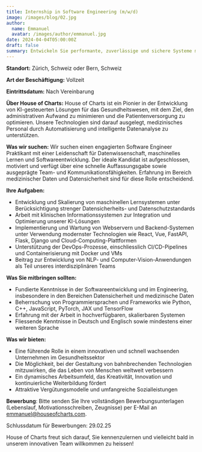 ```yaml
---
title: Internship in Software Engineering (m/w/d)
image: /images/blog/02.jpg
author:
  name: Emmanuel
  avatar: /images/author/emmanuel.jpg
date: 2024-04-04T05:00:00Z
draft: false
summary: Entwickeln Sie performante, zuverlässige und sichere Systeme mit modernem Tech-Stack. Gestalten Sie unsere Architektur skalierbar und zukunftssicher mit!
---
```


**Standort:** Zürich, Schweiz oder Bern, Schweiz

**Art der Beschäftigung:** Vollzeit

**Eintrittsdatum:** Nach Vereinbarung

**Über House of Charts:**
House of Charts ist ein Pionier in der Entwicklung von KI-gesteuerten Lösungen für das Gesundheitswesen, mit dem Ziel, den administrativen Aufwand zu minimieren und die Patientenversorgung zu optimieren. Unsere Technologien sind darauf ausgelegt, medizinisches Personal durch Automatisierung und intelligente Datenanalyse zu unterstützen.

**Was wir suchen:**
Wir suchen einen engagierten Software Engineer Praktikant mit einer Leidenschaft für Datenwissenschaft, maschinelles Lernen und Softwareentwicklung. Der ideale Kandidat ist aufgeschlossen, motiviert und verfügt über eine schnelle Auffassungsgabe sowie ausgeprägte Team- und Kommunikationsfähigkeiten. Erfahrung im Bereich medizinischer Daten und Datensicherheit sind für diese Rolle entscheidend.

**Ihre Aufgaben:**

- Entwicklung und Skalierung von maschinellen Lernsystemen unter Berücksichtigung strenger Datensicherheits- und Datenschutzstandards
- Arbeit mit klinischen Informationssystemen zur Integration und Optimierung unserer KI-Lösungen
- Implementierung und Wartung von Webservern und Backend-Systemen unter Verwendung modernster Technologien wie React, Vue, FastAPI, Flask, Django und Cloud-Computing-Plattformen
- Unterstützung der DevOps-Prozesse, einschliesslich CI/CD-Pipelines und Containerisierung mit Docker und VMs
- Beitrag zur Entwicklung von NLP- und Computer-Vision-Anwendungen als Teil unseres interdisziplinären Teams

**Was Sie mitbringen sollten:**

- Fundierte Kenntnisse in der Softwareentwicklung und im Engineering, insbesondere in den Bereichen Datensicherheit und medizinische Daten
- Beherrschung von Programmiersprachen und Frameworks wie Python, C++, JavaScript, PyTorch, JAX und TensorFlow
- Erfahrung mit der Arbeit in hochverfügbaren, skalierbaren Systemen
- Fliessende Kenntnisse in Deutsch und Englisch sowie mindestens einer weiteren Sprache

**Was wir bieten:**

- Eine führende Rolle in einem innovativen und schnell wachsenden Unternehmen im Gesundheitssektor
- Die Möglichkeit, bei der Gestaltung von bahnbrechenden Technologien mitzuwirken, die das Leben von Menschen weltweit verbessern
- Ein dynamisches Arbeitsumfeld, das Kreativität, Innovation und kontinuierliche Weiterbildung fördert
- Attraktive Vergütungsmodelle und umfangreiche Sozialleistungen

**Bewerbung**:
Bitte senden Sie Ihre vollständigen Bewerbungsunterlagen (Lebenslauf, Motivationsschreiben, Zeugnisse) per E-Mail an emmanuel@houseofcharts.com.

Schlussdatum für Bewerbungen: 29.02.25

House of Charts freut sich darauf, Sie kennenzulernen und vielleicht bald in unserem innovativen Team willkommen zu heissen!
